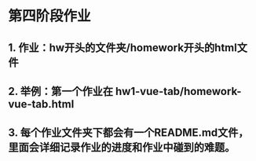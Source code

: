 # 第四阶段作业

## 1. 作业：hw开头的文件夹/homework开头的html文件
## 2. 举例：第一个作业在 hw1-vue-tab/homework-vue-tab.html
## 3. 每个作业文件夹下都会有一个README.md文件，里面会详细记录作业的进度和作业中碰到的难题。

